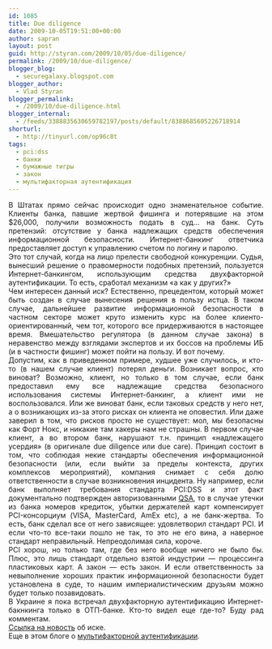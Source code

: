 ```yaml
---
id: 1085
title: Due diligence
date: 2009-10-05T19:51:00+00:00
author: sapran
layout: post
guid: http://styran.com/2009/10/05/due-diligence/
permalink: /2009/10/due-diligence/
blogger_blog:
  - securegalaxy.blogspot.com
blogger_author:
  - Vlad Styran
blogger_permalink:
  - /2009/10/due-diligence.html
blogger_internal:
  - /feeds/3388835630659782197/posts/default/8388685605226718914
shorturl:
  - http://tinyurl.com/op96c8t
tags:
  - pci:dss
  - банки
  - бумажные тигры
  - закон
  - мультифакторная аутентификация
---
```

<div dir="ltr" style="text-align: left;">
  <div style="text-align: justify;">
    В Штатах прямо сейчас происходит одно знаменательное событие. Клиенты банка, павшие жертвой фишинга и потерявшие на этом $26,000, получили возможность подать в суд&#8230; на банк. Суть претензий: отсутствие у банка надлежащих средств обеспечения информационной безопасности. Интернет-банкинг ответчика предоставляет доступ к управлению счетом по логину и паролю.
  </div>
  
  <div style="text-align: justify;">
  </div>
  
  <div style="text-align: justify;">
    Это тот случай, когда на лицо прелести свободной конкуренции. Судья, вынесший решение о правомерности подобных претензий, пользуется Интернет-банкингом, использующим средства двухфакторной аутентификации. То есть, сработал механизм &#171;а как у других?&#187;
  </div>
  
  <div style="text-align: justify;">
  </div>
  
  <div style="text-align: justify;">
    Чем интересен данный иск? Естественно, прецедентом, который может быть создан в случае вынесения решения в пользу истца. В таком случае, дальнейшее развитие информационной безопасности в частном секторе может круто изменить курс на более клиенто-ориентированный, чем тот, которого все придерживаются в настоящее время. Вмешательство регулятора (в данном случае закона) в неравенство между взглядами экспертов и их боссов на проблемы ИБ (и в частности фишинг) может пойти на пользу. И вот почему.
  </div>
  
  <div style="text-align: justify;">
  </div>
  
  <div style="text-align: justify;">
    Допустим, как в приведенном примере, худшее уже случилось, и кто-то (в нашем случае клиент) потерял деньги. Возникает вопрос, кто виноват? Возможно, клиент, но только в том случае, если банк предоставил ему все надлежащие средства безопасного использования системы Интернет-банкинг, а клиент ими не воспользовался. Или же виноват банк, если таковых средств у него нет, а о возникающих из-за этого рисках он клиента не оповестил. Или даже заверил в том, что рисков просто не существует: мол, мы безопасны как Форт Нокс, и никакие там хакеры нам не страшны. В первом случае клиент, а во втором банк, нарушают т.н. принцип &#171;надлежащего усердия&#187; (в оригинале due diligence или due care). Принцип состоит в том, что соблюдая некие стандарты обеспечения информационной безопасности (или, если выйти за пределы контекста, других комплексов мероприятий), компания снимает с себя долю ответственности в случае возникновения инцидента. Ну например, если банк выполняет требования стандарта PCI:DSS и этот факт документально подтвержден авторизованными <a href="https://www.pcisecuritystandards.org/pdfs/pci_qsa_list.pdf">QSA</a>, то в случае утечки из банка номеров кредиток, убытки держателей карт компенсирует PCI-консорциум (VISA, MasterCard, AmEx etc), а не банк-жертва. То есть, банк сделал все от него зависящее: удовлетворил стандарт PCI. И если что-то все-таки пошло не так, то это не его вина, а наверное стандарт неправильный. Непреодолимая сила, короче.
  </div>
  
  <div style="text-align: justify;">
  </div>
  
  <div style="text-align: justify;">
    PCI хорош, но только там, где без него вообще ничего не было бы. Плюс, это лишь стандарт отдельно взятой индустрии &#8212; процессинга пластиковых карт. А закон &#8212; есть закон. И если ответственность за невыполнение хороших практик информационной безопасности будет установлена в суде, то нашим империалистическим друзьям можно будет только позавидовать.
  </div>
  
  <div style="text-align: justify;">
  </div>
  
  <div style="text-align: justify;">
    В Украине я пока встречал двухфакторную аутентификацию Интернет-бакнкинга только в ОТП-банке. Кто-то видел еще где-то? Буду рад комментам.
  </div>
  
  <div style="text-align: justify;">
  </div>
  
  <div style="text-align: justify;">
    <a href="http://www.wired.com/threatlevel/2009/09/citizens-financial-sued/">Ссылка на новость</a> об иске.
  </div>
  
  <div style="text-align: justify;">
    Еще в этом блоге о <a href="http://www.blogger.com/posts.g?blogID=3388835630659782197&searchType=ALL&txtKeywords=&label=multifactor+authentication">мультифакторной аутентификации</a>.
  </div>
</div>

<div class="addtoany_share_save_container addtoany_content_bottom">
  <div class="a2a_kit a2a_kit_size_32 addtoany_list a2a_target" id="wpa2a_56">
    <a class="a2a_button_facebook" href="http://www.addtoany.com/add_to/facebook?linkurl=https%3A%2F%2Fblog.styran.com%2F2009%2F10%2Fdue-diligence%2F&linkname=Due%20diligence" title="Facebook" rel="nofollow" target="_blank"></a><a class="a2a_button_twitter" href="http://www.addtoany.com/add_to/twitter?linkurl=https%3A%2F%2Fblog.styran.com%2F2009%2F10%2Fdue-diligence%2F&linkname=Due%20diligence" title="Twitter" rel="nofollow" target="_blank"></a><a class="a2a_button_google_plus" href="http://www.addtoany.com/add_to/google_plus?linkurl=https%3A%2F%2Fblog.styran.com%2F2009%2F10%2Fdue-diligence%2F&linkname=Due%20diligence" title="Google+" rel="nofollow" target="_blank"></a><a class="a2a_button_linkedin" href="http://www.addtoany.com/add_to/linkedin?linkurl=https%3A%2F%2Fblog.styran.com%2F2009%2F10%2Fdue-diligence%2F&linkname=Due%20diligence" title="LinkedIn" rel="nofollow" target="_blank"></a><a class="a2a_dd addtoany_share_save" href="https://www.addtoany.com/share"></a>
  </div>
</div>